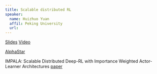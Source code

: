 ```yaml
---
title: Scalable distributed RL
speaker:
  name: Huizhuo Yuan
  affil: Peking University
  url: 
---
```


[Slides](/static/files/RL_options_discovery2019-0225huizhuo_final.pdf)
[Video](https://youtu.be/23LLgqn_Up4)

[AlphaStar](https://deepmind.com/blog/alphastar-mastering-real-time-strategy-game-starcraft-ii/)

IMPALA: Scalable Distributed Deep-RL with Importance Weighted Actor-Learner Architectures
[paper](https://arxiv.org/pdf/1802.01561.pdf)